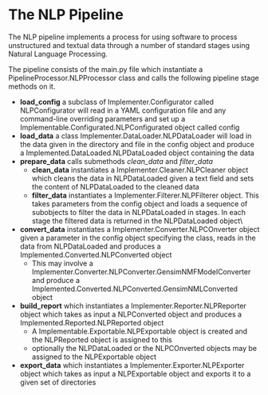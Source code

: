 # The NLP Pipeline

The NLP pipeline implements a process for using software to process unstructured and textual data through a number of standard stages using Natural Language Processing.

The pipeline consists of the main.py file which instantiate a PipelineProcessor.NLPProcessor class and calls the following pipeline stage methods on it.

- **load_config** a subclass of Implementer.Configurator called NLPConfigurator will read in a YAML configuration file and any command-line overriding parameters and set up a Implementable.Configurated.NLPConfigurated object called config
- **load_data** a class Implementer.DataLoader.NLPDataLoader will load in the data given in the directory and file in the config object and produce a Implemented.DataLoaded.NLPDataLoaded object containing the data
-  **prepare_data** calls submethods *clean_data* and *filter_data*
    - **clean_data** instantiates a Implementer.Cleaner.NLPCleaner object which cleans the data in NLPDataLoaded given a text field and sets the content of NLPDataLoaded to the cleaned data
    - **filter_data** instantiates a Implementer.Filterer.NLPFilterer object. This takes parameters from the config object and loads a sequence of subobjects to filter the data in NLPDataLoaded in stages. In each stage the filtered data is returned in the NLPDataLoaded object\
- **convert_data** instantiates a Implementer.Converter.NLPCOnverter object given a parameter in the config object specifying the class, reads in the data from NLPDataLoaded and produces a Implemented.Converted.NLPConverted object
  - This may involve a Implementer.Converter.NLPConverter.GensimNMFModelConverter and produce a Implemented.Converted.NLPConverted.GensimNMLConverted object
- **build_report** which instantiates a Implementer.Reporter.NLPReporter object which takes as input a NLPConverted object and produces a Implemented.Reported.NLPReported object
  - A Implementable.Exportable.NLPExportable object is created and the NLPReported object is assigned to this 
  - optionally the NLPDataLoaded or the NLPCOnverted objects may be assigned to the NLPExportable object
- **export_data** which instantiates a Implementer.Exporter.NLPExporter object which takes as input a NLPExportable object and exports it to a given set of directories


